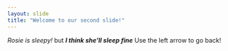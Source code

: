 ```yaml
---
layout: slide
title: "Welcome to our second slide!"
---
```

*Rosie is sleepy!* but ***I think she'll sleep fine***
Use the left arrow to go back!
